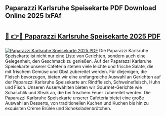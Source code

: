 ## Paparazzi Karlsruhe Speisekarte PDF Download Online 2025 lxFAf

# <h2><a href="http://gc7dzb.nevu.top/?p=Paparazzi+Karlsruhe+Speisekarte">🔗 👉🔴 Paparazzi Karlsruhe Speisekarte 2025 PDF</a></h2>

[![Paparazzi Karlsruhe Speisekarte 2025 PDF](https://i.imgur.com/dBaPXMq.png)](http://gc7dzb.nevu.top/?p=Paparazzi+Karlsruhe+Speisekarte)
Die Paparazzi Karlsruhe Speisekarte ist nicht nur eine Liste von Gerichten, sondern auch eine Gelegenheit, den Geschmack zu genießen. Auf der Paparazzi Karlsruhe Speisekarte unserer Cafeteria stehen viele leichte und frische Salate, die mit frischem Gemüse und Obst zubereitet werden. Für diejenigen, die Fleisch bevorzugen, bieten wir eine umfangreiche Auswahl an Gerichten auf der Paparazzi Karlsruhe Speisekarte an: Rindfleisch, Schweinefleisch, Huhn und Fisch. Unseren Auserwählten bieten wir Gourmet-Gerichte wie Schaschlik und Steak an, die bei frischem Feuer zubereitet werden. Die Paparazzi Karlsruhe Speisekarte unserer Cafeteria bietet eine große Auswahl an Desserts, von traditionellen Kuchen und Kuchen bis hin zu exquisiten Crème Brûlée und Schokoladenbrötchen.
